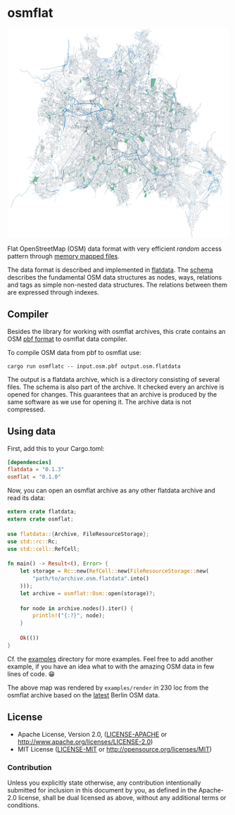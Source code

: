 # osmflat

![berlin-with-some-parks-and-rivers](examples/berlin-with-some-parks-and-rivers.jpg)

Flat OpenStreetMap (OSM) data format with very efficient *random* access
pattern through [memory mapped files].

The data format is described and implemented in [flatdata]. The [schema]
describes the fundamental OSM data structures as nodes, ways, relations and
tags as simple non-nested data structures. The relations between them are
expressed through indexes.

## Compiler

Besides the library for working with osmflat archives, this crate contains an
OSM [pbf format][PBF format] to osmflat data compiler.

To compile OSM data from pbf to osmflat use:

```shell
cargo run osmflatc -- input.osm.pbf output.osm.flatdata
```

The output is a flatdata archive, which is a directory consisting of several
files. The schema is also part of the archive. It checked every an archive is
opened for changes. This guarantees that an archive is produced by the same
software as we use for opening it. The archive data is not compressed.

## Using data

First, add this to your Cargo.toml:

```toml
[dependencies]
flatdata = "0.1.3"
osmflat = "0.1.0"
```

Now, you can open an osmflat archive as any other flatdata archive and read its
data:

```rust
extern crate flatdata;
extern crate osmflat;

use flatdata::{Archive, FileResourceStorage};
use std::rc::Rc;
use std::cell::RefCell;

fn main() -> Result<(), Error> {
    let storage = Rc::new(RefCell::new(FileResourceStorage::new(
        "path/to/archive.osm.flatdata".into()
    )));
    let archive = osmflat::Osm::open(storage)?;

    for node in archive.nodes().iter() {
        println!("{:?}", node);
    }

    Ok(())
}
```

Cf. the [examples] directory for more examples. Feel free to add another
example, if you have an idea what to with the amazing OSM data in few lines of
code. 😁

The above map was rendered by `examples/render` in 230 loc from the osmflat
archive based on the [latest][latest-berlin-map] Berlin OSM data.

## License

 * Apache License, Version 2.0, ([LICENSE-APACHE](LICENSE-APACHE) or
   http://www.apache.org/licenses/LICENSE-2.0)
 * MIT License ([LICENSE-MIT](LICENSE-MIT) or
   http://opensource.org/licenses/MIT)

### Contribution

Unless you explicitly state otherwise, any contribution intentionally submitted
for inclusion in this document by you, as defined in the Apache-2.0 license,
shall be dual licensed as above, without any additional terms or conditions.

[flatdata]: https://github.com/heremaps/flatdata
[schema]: src/flatdata/osm.flatdata
[memory mapped files]: https://en.wikipedia.org/wiki/Memory-mapped_file
[PBF format]: https://wiki.openstreetmap.org/wiki/PBF_Format
[examples]: examples
[latest-berlin-map]: http://download.geofabrik.de/europe/germany/berlin.html
